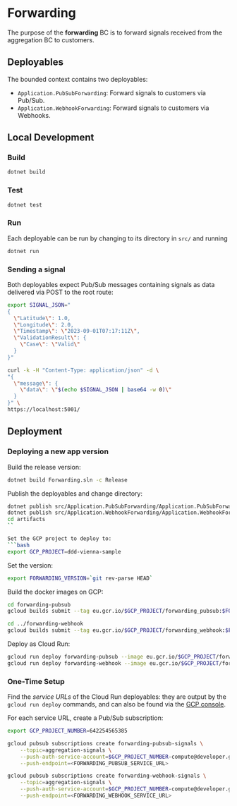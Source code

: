 # Forwarding

The purpose of the **forwarding** BC is to forward 
signals received from the aggregation BC to customers.

## Deployables

The bounded context contains two deployables:

- `Application.PubSubForwarding`: Forward signals to customers via Pub/Sub.
- `Application.WebhookForwarding`: Forward signals to customers via Webhooks.

## Local Development

### Build

```bash
dotnet build
```

### Test

```bash
dotnet test
```

### Run
Each deployable can be run by changing to its directory in `src/`
and running
```bash
dotnet run
```

### Sending a signal

Both deployables expect Pub/Sub messages containing signals as data
delivered via POST to the root route:
```bash
export SIGNAL_JSON="
{
  \"Latitude\": 1.0,
  \"Longitude\": 2.0,
  \"Timestamp\": \"2023-09-01T07:17:11Z\",
  \"ValidationResult\": {
    \"Case\": \"Valid\"
  }
}"

curl -k -H "Content-Type: application/json" -d \
"{
  \"message\": {
    \"data\": \"$(echo $SIGNAL_JSON | base64 -w 0)\"
  }
}" \
https://localhost:5001/
```

## Deployment

### Deploying a new app version

Build the release version:
```bash
dotnet build Forwarding.sln -c Release
```

Publish the deployables and change directory:
```bash
dotnet publish src/Application.PubSubForwarding/Application.PubSubForwarding.fsproj --no-build -c Release -o artifacts/forwarding-pubsub
dotnet publish src/Application.WebhookForwarding/Application.WebhookForwarding.fsproj --no-build -c Release -o artifacts/forwarding-webhook
cd artifacts
``

Set the GCP project to deploy to:
```bash
export GCP_PROJECT=ddd-vienna-sample
```

Set the version:
```bash
export FORWARDING_VERSION=`git rev-parse HEAD`
```

Build the docker images on GCP:
```bash
cd forwarding-pubsub
gcloud builds submit --tag eu.gcr.io/$GCP_PROJECT/forwarding_pubsub:$FORWARDING_VERSION --project $GCP_PROJECT

cd ../forwarding-webhook
gcloud builds submit --tag eu.gcr.io/$GCP_PROJECT/forwarding_webhook:$FORWARDING_VERSION --project $GCP_PROJECT
```

Deploy as Cloud Run:
```bash
gcloud run deploy forwarding-pubsub --image eu.gcr.io/$GCP_PROJECT/forwarding_pubsub:$FORWARDING_VERSION --region europe-west1
gcloud run deploy forwarding-webhook --image eu.gcr.io/$GCP_PROJECT/forwarding_webhook:$FORWARDING_VERSION --region europe-west1
```

### One-Time Setup

Find the *service URLs* of the Cloud Run deployables: they are output
by the `gcloud run deploy` commands, and can also be found via the
[GCP console](https://console.cloud.google.com/run?referrer=search&project=ddd-vienna-sample).

For each service URL, create a Pub/Sub subscription:
```bash
export GCP_PROJECT_NUMBER=642254565385

gcloud pubsub subscriptions create forwarding-pubsub-signals \
    --topic=aggregation-signals \
    --push-auth-service-account=$GCP_PROJECT_NUMBER-compute@developer.gserviceaccount.com \
    --push-endpoint=<FORWARDING_PUBSUB_SERVICE_URL>

gcloud pubsub subscriptions create forwarding-webhook-signals \
    --topic=aggregation-signals \
    --push-auth-service-account=$GCP_PROJECT_NUMBER-compute@developer.gserviceaccount.com \
    --push-endpoint=<FORWARDING_WEBHOOK_SERVICE_URL>    
```
